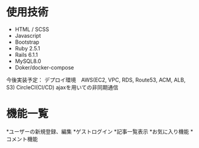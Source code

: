# 使用技術


* HTML / SCSS
* Javascript
* Bootstrap 
* Ruby 2.5.1
* Rails 6.1.1
* MySQL8.0
* Doker/docker-compose

今後実装予定：
デプロイ環境　AWS(EC2, VPC, RDS, Route53, ACM, ALB, S3)
CircleCI(CI/CD)
ajaxを用いての非同期通信

# 機能一覧

*ユーザーの新規登録、編集
*ゲストログイン
*記事一覧表示
*お気に入り機能
*コメント機能
